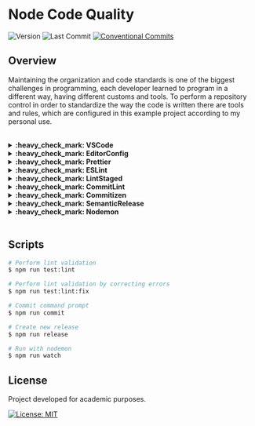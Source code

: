 # Node Code Quality

![Version](https://img.shields.io/github/package-json/v/guiigos/node-repository-quality)
![Last Commit](https://img.shields.io/github/last-commit/guiigos/node-repository-quality)
[![Conventional Commits][conventional-commits-image]][conventional-commits-url]

[conventional-commits-image]: https://img.shields.io/badge/Conventional%20Commits-1.0.0-yellow
[conventional-commits-url]: https://conventionalcommits.org

## Overview

Maintaining the organization and code standards is one of the biggest challenges in programming, each developer learned to program in a different way, having different customs and tools. To perform a repository control in order to standardize the way the code is written there are tools and rules, which are configured in this example project according to my personal use.

<br>
<details>
  <summary>
    <strong>:heavy_check_mark: VSCode</strong>
  </summary>
  <br>

[`extensions.json`](/.vscode/extensions.json)<br>
[`settings.json`](/.vscode/settings.json)<br>

One of the most used editors today, it allows the automation of the code quality structure, facilitating the processes defined with the tool's plugins. For the settings to work correctly, all the plugins requested below must be installed.

- [**EditorConfig**](https://marketplace.visualstudio.com/items?itemName=EditorConfig.EditorConfig)
- [**Prettier**](https://marketplace.visualstudio.com/items?itemName=esbenp.prettier-vscode)
- [**ESLint**](https://marketplace.visualstudio.com/items?itemName=dbaeumer.vscode-eslint)

</details>

<details>
  <summary>
    <strong>:heavy_check_mark: EditorConfig</strong>
  </summary>
  <br>

[**Documentation**](https://editorconfig.org/)

Tool that standardizes settings between code editors, helping to maintain the standard among developers working with different editors. It basically consists of the standardization of spacing of code identification, coding of files, other standards that may differ among editors.

[`.editorconfig`](/.editorconfig)

```yml
root = true

[*]
charset = utf-8
end_of_line = lf
indent_size = 2
indent_style = space
insert_final_newline = true
trim_trailing_whitespace = true

[*.md]
trim_trailing_whitespace = false

[{Makefile,**.mk}]
indent_style = tab
```

</details>

<details>
  <summary>
    <strong>:heavy_check_mark: Prettier</strong>
  </summary>
  <br>

[**Documentation**](https://prettier.io/)

```bash
$ npm install --save-dev prettier
```

Tool that complements the formatting of codes, being opinionated. It supports several different languages ​​and can automate code formatting automatically when saving. The main settings we use are the validation of quotation marks, number of characters per line and other settings that it makes available.

[`.prettierrc`](/.prettierrc)

```json
{
  "semi": true,
  "singleQuote": true,
  "trailingComma": "es5",
  "printWidth": 100
}
```

</details>

<details>
  <summary>
    <strong>:heavy_check_mark: ESLint</strong>
  </summary>
  <br>

[**Documentation**](https://eslint.org/)

It is a code analysis tool, to identify patterns that do not match the styleguide being used. It is complemented with the previous configurations, allowing the creation of rules related to coding.

```bash
$ npm install --save-dev eslint-plugin-prettier
$ npm install --save-dev eslint-config-prettier
$ npx eslint --init
```

- **How would you like to use ESLint?** - _`To check syntax, find problems, and enforce code style`_
- **What type of modules does your project use?** - _`JavaScript modules`_
- **Which framework does your project use?** - _`None of these`_
- **Does your project use TypeScript?** - _`No`_
- **Where does your code run?** - _`Node`_
- **How would you like to define a style for your project?** - _`Use a popular style guide`_
- **Which style guide do you want to follow?** - _`Airbnb`_
- **What format do you want your config file to be in?** - _`JSON`_
- **Would you like to install them now with npm?** - _`Yes`_

[`.eslintrc`](/.eslintrc)

```json
{
  "env": {
    "es2021": true,
    "node": true
  },
  "extends": ["airbnb-base", "prettier"],
  "parserOptions": {
    "ecmaVersion": 12,
    "sourceType": "module"
  },
  "plugins": ["prettier"],
  "rules": {
    "prettier/prettier": ["error"]
  }
}
```

[`package.json`](/package.json)

```json
"scripts": {
  "test:lint": "eslint src --ext .js",
  "test:lint:fix": "npm run test:lint -- --fix"
}
```

</details>

<details>
  <summary>
    <strong>:heavy_check_mark: LintStaged</strong>
  </summary>
  <br>

[**Documentation**](https://github.com/okonet/lint-staged)

Tool that runs commands for code lint only on files that will be added at commit. It makes it easy to test only files that are being worked on. This tool must be installed together with a git hook command tool.

```bash
$ npm install --save-dev husky
$ npm install --save-dev lint-staged
```

[`.huskyrc`](/.huskyrc)

```json
{
  "hooks": {
    "pre-commit": "lint-staged --quiet --allow-empty --no-stash"
  }
}
```

[`package.json`](/package.json)

```json
"lint-staged": {
  "src/**/*.js": [
    "eslint --fix",
    "prettier --write"
  ]
}
```

</details>

<details>
  <summary>
    <strong>:heavy_check_mark: CommitLint</strong>
  </summary>
  <br>

[**Documentation**](https://commitlint.js.org/)

```bash
$ npm install --save-dev @commitlint/{config-conventional,cli}
```

The standardization of commits messages is important to maintain a consistent view of the changes made, avoiding messages with little information and without content.

[`.commitlintrc`](/.commitlintrc)

```json
{
  "extends": ["@commitlint/config-conventional"]
}
```

[`.huskyrc`](/.huskyrc)

```json
{
  "hooks": {
    "commit-msg": "commitlint --env HUSKY_GIT_PARAMS"
  }
}
```

</details>

<details>
  <summary>
    <strong>:heavy_check_mark: Commitizen</strong>
  </summary>
  <br>

[**Documentation**](http://commitizen.github.io/cz-cli/)

```bash
$ npm install --save-dev commitizen
$ npm install --save-dev cz-conventional-changelog
```

Tool that makes it easy to write commit messages following the informed pattern. It is presented in the form of a command prompt, requesting the information that composes the message.

[`package.json`](/package.json)

```json
"scripts": {
  "commit": "cz"
},
"config": {
  "commitizen": {
    "path": "cz-conventional-changelog"
  }
}
```

</details>

<details>
  <summary>
    <strong>:heavy_check_mark: SemanticRelease</strong>
  </summary>
  <br>

[**Documentation**](https://semantic-release.gitbook.io/semantic-release/)

```bash
$ npm i --save-dev @semantic-release/{npm,git,github,changelog,commit-analyzer,release-notes-generator}
```

Fully automated version package generator, adding version according to [semver](https://semver.org/). It also generates the application changelog based on the commits made in the current version. Facilitates the process of creating a new application distribution. There are several configurations that can be used in this tool, the simplest ones are applied to this repository.

[`.releaserc`](./.releaserc)

```json
{
  "plugins": [
    "@semantic-release/github",
    "@semantic-release/changelog",
    "@semantic-release/commit-analyzer",
    "@semantic-release/release-notes-generator",
    [
      "@semantic-release/npm",
      {
        "npmPublish": false
      }
    ],
    [
      "@semantic-release/git",
      {
        "assets": [
          "package.json",
          "CHANGELOG.md"
        ],
        "message": "chore(release): ${nextRelease.version} [skip ci]"
      }
    ]
  ],
  "branches": [
    "main"
  ]
}
```

[`Makefile`](./Makefile)

```mk
include .env

release:
	GITHUB_TOKEN=${GH_TOKEN} npx semantic-release --no-ci
```

[`package.json`](./package.json)

```json
"scripts": {
  "release": "make release"
}
```

</details>

<details>
  <summary>
    <strong>:heavy_check_mark: Nodemon</strong>
  </summary>
  <br>

[**Documentation**](https://nodemon.io/)

```bash
$ npm install --save-dev nodemon
```

Nodemon is a utility that will monitor for any changes in your source and automatically restart your server. Perfect for development.

[`package.json`](./package.json)

```json
"scripts": {
  "watch": "nodemon src"
}
```

</details>
<br>

## Scripts

```bash
# Perform lint validation
$ npm run test:lint

# Perform lint validation by correcting errors
$ npm run test:lint:fix

# Commit command prompt
$ npm run commit

# Create new release
$ npm run release

# Run with nodemon
$ npm run watch
```

## License

Project developed for academic purposes.

[![License: MIT](https://img.shields.io/github/license/guiigos/node-repository-quality?color=black)](./LICENSE)
